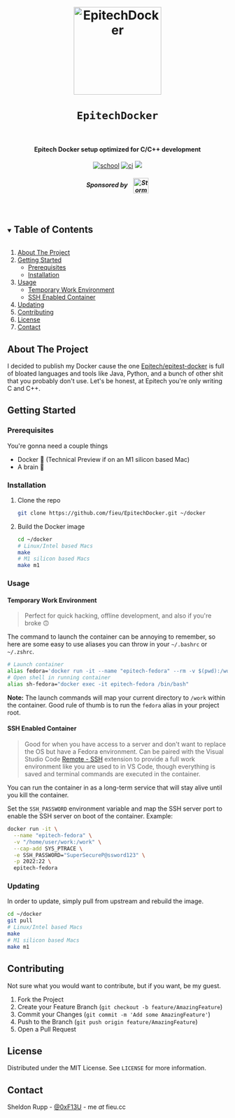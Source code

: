 <h1 align="center">
  <br>
  <a href="https://github.com/fieu/EpitechDocker"><img src="https://i.imgur.com/23tTkdY.gif" alt="EpitechDocker" width="200"></a>
  <br>
  <br>
  <code>EpitechDocker</code>
  <br>
  <br>
</h1>

<h4 align="center">Epitech Docker setup optimized for C/C++ development</h4>

<p align="center">
  <a href="https://epitech.eu"><img src="https://img.shields.io/badge/school-epitech-brightgreen" alt="school"></a>
  <a href="https://github.com/webtorrent/webtorrent/actions"><img src="https://img.shields.io/badge/moulinette-nsm-green" alt="ci"></a>
  <a href="https://en.wikipedia.org/wiki/RTFM"><img src="https://img.shields.io/badge/seb-%3C3-ff69b4"></a>
</p>

<h5 align="center">
  Sponsored by&nbsp;&nbsp;&nbsp;&nbsp;<a href="https://storme.io" rel="nofollow"><img src="https://i.imgur.com/k8f4tuI.png" alt="Storme" height=35 valign="middle"></a>
</h5>
<br>

<details open="open">
  <summary><h2 style="display: inline-block">Table of Contents</h2></summary>
  <ol>
    <li>
      <a href="#about-the-project">About The Project</a>
    </li>
    <li>
      <a href="#getting-started">Getting Started</a>
      <ul>
        <li><a href="#prerequisites">Prerequisites</a></li>
        <li><a href="#installation">Installation</a></li>
      </ul>
    </li>
    <li>
      <a href="#usage">Usage</a>
      <ul>
        <li><a href="#temporary-work-environment">Temporary Work Environment</a></li>
        <li><a href="#ssh-enabled-container">SSH Enabled Container</a></li>
      </ul>
    </li>
    <li><a href="#updating">Updating</a></li>
    <li><a href="#contributing">Contributing</a></li>
    <li><a href="#license">License</a></li>
    <li><a href="#contact">Contact</a></li>
  </ol>
</details>

## About The Project

I decided to publish my Docker cause the one [Epitech/epitest-docker](https://github.com/Epitech/epitest-docker/) is full of bloated languages and tools like Java, Python, and a bunch of other shit that you probably don't use. Let's be honest, at Epitech you're only writing C and C++.

## Getting Started

### Prerequisites

You're gonna need a couple things
* Docker 🐳 (Technical Preview if on an M1 silicon based Mac)
* A brain 🧠

### Installation

1. Clone the repo
    ```sh
    git clone https://github.com/fieu/EpitechDocker.git ~/docker
    ```
2. Build the Docker image
    ```sh
    cd ~/docker
    # Linux/Intel based Macs
    make
    # M1 silicon based Macs
    make m1
    ```
### Usage

#### Temporary Work Environment
> Perfect for quick hacking, offline development, and also if you're broke 🙃

The command to launch the container can be annoying to remember, so here are some easy to use aliases you can throw in your `~/.bashrc` or `~/.zshrc`.
```sh
# Launch container
alias fedora='docker run -it --name "epitech-fedora" --rm -v $(pwd):/work --cap-add SYS_PTRACE epitech-fedora'
# Open shell in running container
alias sh-fedora="docker exec -it epitech-fedora /bin/bash"
```
**Note:** The launch commands will map your current directory to `/work` within the container. Good rule of thumb is to run the `fedora` alias in your project root.

#### SSH Enabled Container
> Good for when you have access to a server and don't want to replace the OS but have a Fedora environment. Can be paired with the Visual Studio Code [Remote - SSH](https://marketplace.visualstudio.com/items?itemName=ms-vscode-remote.remote-ssh) extension to provide a full work environment like you are used to in VS Code, though everything is saved and terminal commands are executed in the container.

You can run the container in as a long-term service that will stay alive until you kill the container.

Set the `SSH_PASSWORD` environment variable and map the SSH server port to enable the SSH server on boot of the container.
Example:
```sh
docker run -it \
  --name "epitech-fedora" \
  -v "/home/user/work:/work" \
  --cap-add SYS_PTRACE \
  -e SSH_PASSWORD="SuperSecureP@ssword123" \
  -p 2022:22 \
  epitech-fedora
```

### Updating

In order to update, simply pull from upstream and rebuild the image.
```sh
cd ~/docker
git pull
# Linux/Intel based Macs
make
# M1 silicon based Macs
make m1
```

## Contributing

Not sure what you would want to contribute, but if you want, be my guest.

1. Fork the Project
2. Create your Feature Branch (`git checkout -b feature/AmazingFeature`)
3. Commit your Changes (`git commit -m 'Add some AmazingFeature'`)
4. Push to the Branch (`git push origin feature/AmazingFeature`)
5. Open a Pull Request

## License

Distributed under the MIT License. See `LICENSE` for more information.

## Contact

Sheldon Rupp - [@0xF13U](https://twitter.com/0xF13U) - me *at* fieu.cc
